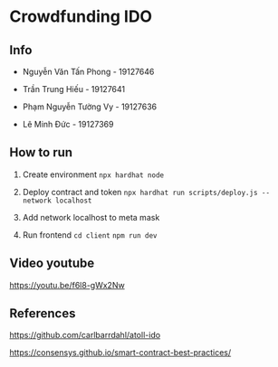 # Crowdfunding IDO

## Info

- Nguyễn Văn Tấn Phong - 19127646

- Trần Trung Hiếu - 19127641

- Phạm Nguyễn Tường Vy - 19127636

- Lê Minh Đức - 19127369

## How to run

1. Create environment
`npx hardhat node`

2. Deploy contract and token
`npx hardhat run scripts/deploy.js --network localhost`

3. Add network localhost to meta mask


4. Run frontend
`cd client`
`npm run dev`

## Video youtube

https://youtu.be/f6l8-gWx2Nw

## References

https://github.com/carlbarrdahl/atoll-ido

https://consensys.github.io/smart-contract-best-practices/

